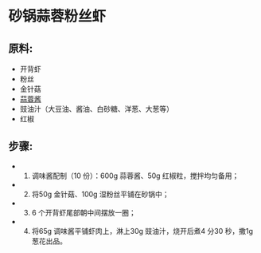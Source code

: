 # 砂锅蒜蓉粉丝虾

## 原料:

- 开背虾
- 粉丝
- 金针菇
- [蒜蓉酱](配料/蒜蓉酱.md)
- 豉油汁（大豆油、酱油、白砂糖、洋葱、大葱等）
- 红椒

## 步骤:

- 1. 调味酱配制（10 份）：600g 蒜蓉酱、50g 红椒粒，搅拌均匀备用；
- 2. 将50g 金针菇、100g 湿粉丝平铺在砂锅中；
- 3. 6 个开背虾尾部朝中间摆放一圈；
- 4. 将65g 调味酱平铺虾肉上，淋上30g 豉油汁，烧开后煮4 分30 秒，撒1g 葱花出品。